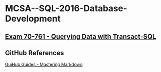 # MCSA--SQL-2016-Database-Development

## [Exam 70-761 - Querying Data with Transact-SQL](https://github.com/VR40Disc/MCSA--SQL-2016-Database-Development/tree/master/70-761)

## GitHub References

[GuiHub Guides - Mastering Markdown](https://guides.github.com/features/mastering-markdown)
